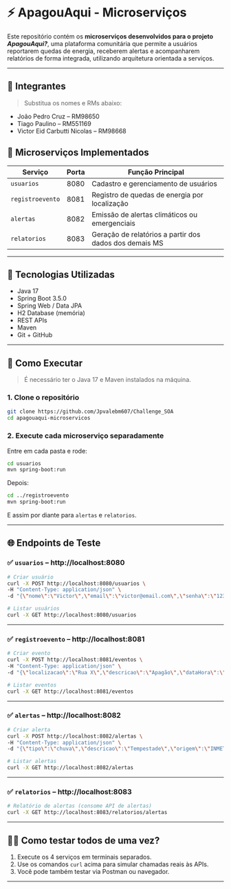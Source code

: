 # ⚡ ApagouAqui - Microserviços

Este repositório contém os **microserviços desenvolvidos para o projeto _ApagouAqui?_**, uma plataforma comunitária que permite a usuários reportarem quedas de energia, receberem alertas e acompanharem relatórios de forma integrada, utilizando arquitetura orientada a serviços.

---

## 👥 Integrantes

> Substitua os nomes e RMs abaixo:

- João Pedro Cruz – RM98650  
- Tiago Paulino – RM551169  
- Victor Eid Carbutti Nicolas – RM98668

## 🔧 Microserviços Implementados

| Serviço          | Porta | Função Principal                                           |
|------------------|-------|------------------------------------------------------------|
| `usuarios`       | 8080  | Cadastro e gerenciamento de usuários                      |
| `registroevento` | 8081  | Registro de quedas de energia por localização             |
| `alertas`        | 8082  | Emissão de alertas climáticos ou emergenciais             |
| `relatorios`     | 8083  | Geração de relatórios a partir dos dados dos demais MS    |

---

## 🧱 Tecnologias Utilizadas

- Java 17
- Spring Boot 3.5.0
- Spring Web / Data JPA
- H2 Database (memória)
- REST APIs
- Maven
- Git + GitHub

---

## 🚀 Como Executar

> É necessário ter o Java 17 e Maven instalados na máquina.

### 1. Clone o repositório

```bash
git clone https://github.com/Jpvalebm607/Challenge_SOA
cd apagouaqui-microservicos
```

### 2. Execute cada microserviço separadamente

Entre em cada pasta e rode:

```bash
cd usuarios
mvn spring-boot:run
```

Depois:

```bash
cd ../registroevento
mvn spring-boot:run
```

E assim por diante para `alertas` e `relatorios`.

---

## 🌐 Endpoints de Teste

### ✅ `usuarios` – http://localhost:8080

```bash
# Criar usuário
curl -X POST http://localhost:8080/usuarios \
-H "Content-Type: application/json" \
-d "{\"nome\":\"Victor\",\"email\":\"victor@email.com\",\"senha\":\"123456\"}"

# Listar usuários
curl -X GET http://localhost:8080/usuarios
```

---

### ✅ `registroevento` – http://localhost:8081

```bash
# Criar evento
curl -X POST http://localhost:8081/eventos \
-H "Content-Type: application/json" \
-d "{\"localizacao\":\"Rua X\",\"descricao\":\"Apagão\",\"dataHora\":\"2025-06-15\",\"status\":\"pendente\"}"

# Listar eventos
curl -X GET http://localhost:8081/eventos
```

---

### ✅ `alertas` – http://localhost:8082

```bash
# Criar alerta
curl -X POST http://localhost:8082/alertas \
-H "Content-Type: application/json" \
-d "{\"tipo\":\"chuva\",\"descricao\":\"Tempestade\",\"origem\":\"INMET\",\"dataHora\":\"2025-06-15T23:00:00\",\"status\":\"ativo\"}"

# Listar alertas
curl -X GET http://localhost:8082/alertas
```

---

### ✅ `relatorios` – http://localhost:8083

```bash
# Relatório de alertas (consome API de alertas)
curl -X GET http://localhost:8083/relatorios/alertas
```

---

## 👨‍💻 Como testar todos de uma vez?

1. Execute os 4 serviços em terminais separados.
2. Use os comandos `curl` acima para simular chamadas reais às APIs.
3. Você pode também testar via Postman ou navegador.

---

